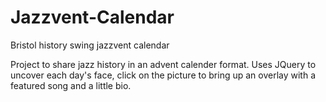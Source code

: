 # Jazzvent-Calendar
Bristol history swing jazzvent calendar

Project to share jazz history in an advent calender format. Uses JQuery to uncover each day's face, click on the picture to bring up an overlay with a featured song and a little bio.
